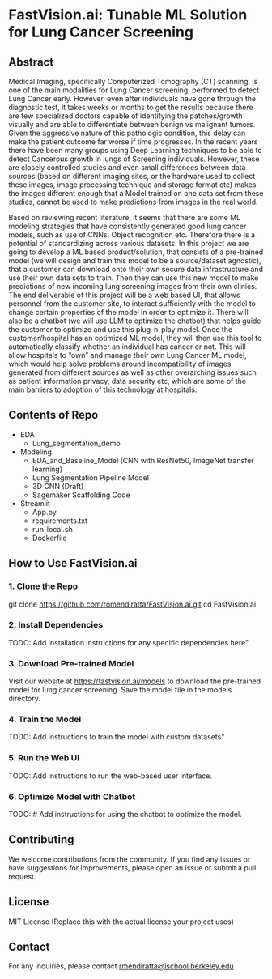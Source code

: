 # FastVision.ai: Tunable ML Solution for Lung Cancer Screening

## Abstract

Medical Imaging, specifically Computerized Tomography (CT) scanning, is one of the main modalities for Lung Cancer screening, performed to detect Lung Cancer early. However, even after individuals have gone through the diagnostic test, it takes weeks or months to get the results because there are few specialized doctors capable of identifying the patches/growth visually and are able to differentiate between benign vs malignant tumors. Given the aggressive nature of this pathologic condition, this delay can make the patient outcome far worse if time progresses. In the recent years there have been many groups using Deep Learning techniques to be able to detect Cancerous growth in lungs of Screening individuals. However, these are closely controlled studies and even small differences between data sources (based on different imaging sites, or the hardware used to collect these images, image processing technique and storage format etc) makes the images different enough that a Model trained on one data set from these studies, cannot be used to make predictions from images in the real world.

Based on reviewing recent literature, it seems that there are some ML modeling strategies that have consistently generated good lung cancer models, such as use of CNNs, Object recognition etc. Therefore there is a potential of standardizing across various datasets. In this project we are going to develop a ML based product/solution, that consists of a pre-trained model (we will design and train this model to be a source/dataset agnostic), that a customer can download onto their own secure data infrastructure and use their own data sets to train. Then they can use this new model to make predictions of new incoming lung screening images from their own clinics. The end deliverable of this project will be a web based UI, that allows personnel from the customer site, to interact sufficiently with the model to change certain properties of the model in order to optimize it. There will also be a chatbot (we will use LLM to optimize the chatbot) that helps guide the customer to optimize and use this plug-n-play model. Once the customer/hospital has an optimized ML model, they will then use this tool to automatically classify whether an individual has cancer or not. This will allow hospitals to “own” and manage their own Lung Cancer ML model, which would help solve problems around incompatibility of images generated from different sources as well as other overarching issues such as patient information privacy, data security etc, which are some of the main barriers to adoption of this technology at hospitals.

## Contents of Repo

- EDA
  - Lung_segmentation_demo
- Modeling
  - EDA_and_Baseline_Model (CNN with ResNet50, ImageNet transfer learning)
  - Lung Segmentation Pipeline Model
  - 3D CNN (Draft)
  - Sagemaker Scaffolding Code
- Streamlit
  - App.py
  - requirements.txt
  - run-local.sh
  - Dockerfile

## How to Use FastVision.ai

### 1. Clone the Repo
git clone https://github.com/romendiratta/FastVision.ai.git
cd FastVision.ai

### 2. Install Dependencies
TODO: Add installation instructions for any specific dependencies here"

### 3. Download Pre-trained Model
Visit our website at https://fastvision.ai/models to download the pre-trained model for lung cancer screening. Save the model file in the models directory.

### 4. Train the Model
TODO: Add instructions to train the model with custom datasets"

### 5. Run the Web UI
TODO: Add instructions to run the web-based user interface.

### 6. Optimize Model with Chatbot
TODO: # Add instructions for using the chatbot to optimize the model.

## Contributing

We welcome contributions from the community. If you find any issues or have suggestions for improvements, please open an issue or submit a pull request.

## License

MIT License (Replace this with the actual license your project uses)

## Contact

For any inquiries, please contact rmendiratta@ischool.berkeley.edu








